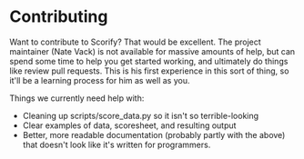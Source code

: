 # Contributing

Want to contribute to Scorify? That would be excellent. The project maintainer (Nate Vack) is not available for massive amounts of help, but can spend some time to help you get started working, and ultimately do things like review pull requests. This is his first experience in this sort of thing, so it'll be a learning process for him as well as you.

Things we currently need help with:

* Cleaning up scripts/score_data.py so it isn't so terrible-looking
* Clear examples of data, scoresheet, and resulting output
* Better, more readable documentation (probably partly with the above) that doesn't look like it's written for programmers.